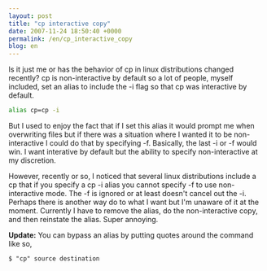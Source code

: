 ```yaml
---
layout: post
title: "cp interactive copy"
date: 2007-11-24 18:50:40 +0000
permalink: /en/cp_interactive_copy
blog: en
---
```


Is it just me or has the behavior of cp in linux distributions changed recently? cp is non-interactive by default so a lot of people, myself included, set an alias to include the -i flag so that cp was interactive by default.

```bash
alias cp=cp -i
```

But I used to enjoy the fact that if I set this alias it would prompt me when overwriting files but if there was a situation where I wanted it to be non-interactive I could do that by specifying -f. Basically, the last -i or -f would win. I want interative by default but the ability to specify non-interactive at my discretion.</p><p>However, recently or so, I noticed that several linux distributions include a cp that if you specify a cp -i alias you cannot specify -f to use non-interactive mode. The -f is ignored or at least doesn't cancel out the -i. Perhaps there is another way do to what I want but I'm unaware of it at the moment. Currently I have to remove the alias, do the non-interactive copy, and then reinstate the alias. Super annoying.

**Update:** You can bypass an alias by putting quotes around the command like so,

```console
$ "cp" source destination
```